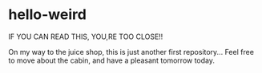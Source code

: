 # hello-weird

IF YOU CAN READ THIS, YOU,RE TOO CLOSE!!

On my way to the juice shop,
this is just another first repository...
Feel free to move about the cabin,
and have a pleasant tomorrow today.

